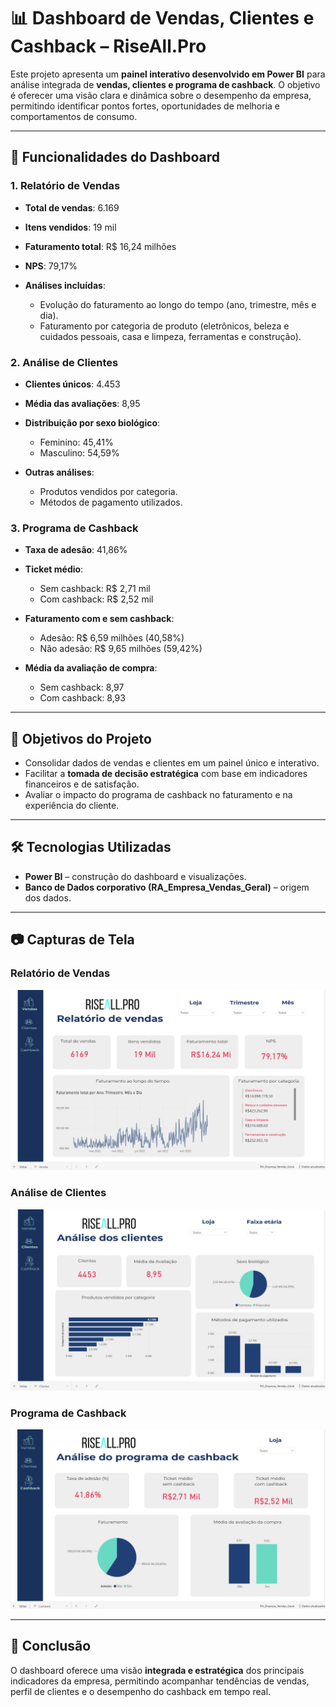 
# 📊 Dashboard de Vendas, Clientes e Cashback – RiseAll.Pro

Este projeto apresenta um **painel interativo desenvolvido em Power BI** para análise integrada de **vendas, clientes e programa de cashback**. O objetivo é oferecer uma visão clara e dinâmica sobre o desempenho da empresa, permitindo identificar pontos fortes, oportunidades de melhoria e comportamentos de consumo.

---

## 🚀 Funcionalidades do Dashboard

### 1. **Relatório de Vendas**

* **Total de vendas**: 6.169
* **Itens vendidos**: 19 mil
* **Faturamento total**: R\$ 16,24 milhões
* **NPS**: 79,17%
* **Análises incluídas**:

  * Evolução do faturamento ao longo do tempo (ano, trimestre, mês e dia).
  * Faturamento por categoria de produto (eletrônicos, beleza e cuidados pessoais, casa e limpeza, ferramentas e construção).

### 2. **Análise de Clientes**

* **Clientes únicos**: 4.453
* **Média das avaliações**: 8,95
* **Distribuição por sexo biológico**:

  * Feminino: 45,41%
  * Masculino: 54,59%
* **Outras análises**:

  * Produtos vendidos por categoria.
  * Métodos de pagamento utilizados.

### 3. **Programa de Cashback**

* **Taxa de adesão**: 41,86%
* **Ticket médio**:

  * Sem cashback: R\$ 2,71 mil
  * Com cashback: R\$ 2,52 mil
* **Faturamento com e sem cashback**:

  * Adesão: R\$ 6,59 milhões (40,58%)
  * Não adesão: R\$ 9,65 milhões (59,42%)
* **Média da avaliação de compra**:

  * Sem cashback: 8,97
  * Com cashback: 8,93

---

## 🎯 Objetivos do Projeto

* Consolidar dados de vendas e clientes em um painel único e interativo.
* Facilitar a **tomada de decisão estratégica** com base em indicadores financeiros e de satisfação.
* Avaliar o impacto do programa de cashback no faturamento e na experiência do cliente.

---

## 🛠️ Tecnologias Utilizadas

* **Power BI** – construção do dashboard e visualizações.
* **Banco de Dados corporativo (RA\_Empresa\_Vendas\_Geral)** – origem dos dados.

---

## 📷 Capturas de Tela

### Relatório de Vendas

![Relatório de Vendas](imagens/p1.png)

### Análise de Clientes

![Análise de Clientes](imagens/p2.png)

### Programa de Cashback

![Programa de Cashback](imagens/p3.png)

---

## 📌 Conclusão

O dashboard oferece uma visão **integrada e estratégica** dos principais indicadores da empresa, permitindo acompanhar tendências de vendas, perfil de clientes e o desempenho do cashback em tempo real.
